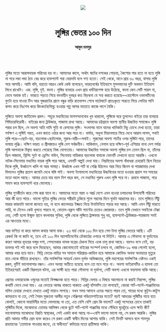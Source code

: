 <div align=center>
<img src=https://images.prothomalo.com/prothomalo-bangla/2021-01/1d75151c-eff9-4e9f-ac28-aebc4618d00f/palo_bangla_og.png />
<br><br>
<h1>লুঙ্গির ভেতর ১০০ দিন</h1> 
<h4>আবুল মনসুর</h4>
<br><br>
</div>

লুঙ্গির মতো আরামদায়ক পরিধেয় হয় না। আমাদের কালে, অর্থাৎ ষাটের দশকের গোড়ায়, কৈশোর পার হতে না হতে লুঙ্গি না পরে লম্বা লম্বা ঠ্যাং বের করে হাফপ্যান্ট পরা বেয়াদবি বলে গণ্য হতো। সেই থেকে, মানে প্রায় ৬০ বছর, বাসায় লুঙ্গি পরে আসছি। আমি বলি, হয়তো আরও কেউ কেউ বলেছেন, ভারতবর্ষের ইতিহাসে মুসলমানের দুটি অবদান ইতিহাস লিখে রাখেনি। এক. লুঙ্গি, দুই. বদনা। লুঙ্গির ব্যবহার এখন প্রায় ধর্মনিরপেক্ষ হয়ে উঠেছে, বদনা কেন সেটি পারল না, ভেবে অবাক হই। ভারতে পড়তে গিয়ে বদনাহীন দুবছর কত বিড়ম্বনা যে সহ্য করতে হয়েছে—হোস্টেলে ওভালটিনের ফুটো হয়ে যাওয়া টিন আর গুজরাটের গ্রামে বন্ধুর বাড়ি রাতযাপন শেষে মাঠেঘাটে প্রাতঃকৃত্য সারতে গিয়ে লোটার পানি ঝপাং করে নিঃশেষ করে কিংকর্তব্যবিমূঢ় হওয়ার গল্প আসর মাতাতে কাজে লাগে বৈকি।

লুঙ্গিতে অবশ্য জাতিভেদ প্রবল। শহুরে মধ্যবিত্তের মানসম্মানবোধ খুব ধারালো, লুঙ্গিকে ঘরে তুললেও বাইরে তার ব্যবহার শিষ্টাচারবিরোধী। বাইরের জন্য ট্রাউজার, পাজামা রাখা আছে। আমাদের চট্টগ্রামে অবশ্য স্থানীয় উচ্চবিত্ত সমাজেও লুঙ্গি পরার চল ছিল, সে অবশ্য অতি দামি সুতি বা রেশমের লুঙ্গি। সওদাগর নামে যাদের খানিকটা নিচু চোখে দেখা হতো, তারা সর্বক্ষণ এ লুঙ্গিই পরত, এখন জাতে ওঠার জন্য আর পরে না। বার্মায়, অধুনা মিয়ানমারে গিয়ে দেখে আরাম লাগল, সবাই লুঙ্গি পরে—ছোট-বড়, বড়লোক-ছোটলোক, পুরুষ-নারী—সবাই। পুরুষেরা অবশ্য শার্টের ওপর লুঙ্গিটা পরে, তাদের ভাষায় লুঞ্জি। দক্ষিণ ভারত ও শ্রীলঙ্কায়ও লুঙ্গি বেশ সর্বজনীন। পাকিস্তান, নেপাল হয়ে দক্ষিণ-পূর্ব এশিয়ার নানা দেশ পর্যন্ত লুঙ্গি আপনাকে বিস্তৃত করতে পেরেছে নিজ যোগ্যতায়। আমাদের উচ্চবিত্ত সমাজে অবশ্য লুঙ্গির চল তেমন ছিল না, তাঁদের ছিল পাজামা, স্লিপিং স্যুট বা ড্রেসিং গাউন, সিনেমায় নায়িকার বড়লোক বাবাকে যেমনটি দেখানো হতো আরকি। এখনো নাটক-সিনেমায় মধ্যবিত্ত নায়ক লুঙ্গি পরে আছে, এমনটি অল্পই দেখা যায়। নিম্নবিত্তের অবশ্য বাঁধাধরা চেহারাই ছিল নিচের দিকে লুঙ্গি, উর্ধ্বাংশে খালি গা আর গামছা। ঊর্ধ্বাঙ্গে এখন শার্ট বা গেঞ্জি উঠলেও আর নিচে জিনস বা পায়জামার দেখা মিললেও লুঙ্গির প্রতাপ কমেনি দেখে স্বস্তি পাই। অবশ্য টলোমলো মধ্যবিত্তের উচ্চবিত্তের মতো হওয়ার প্রয়াস সব সময়ের মতো বহাল আছে। আমার চেয়ে যার বয়স বিশ বছর কম, সে মধ্যবিত্ত পুরুষ এখন লুঙ্গি পরে না। প্রথমে পাজামা, পরে সাহস করে হাফপ্যান্ট ধরে ফেলেছে।

লুঙ্গির গুণকীর্তন করে শেষ করা যাবে না। আমাদের মতো গরম ও আর্দ্র দেশে এমন হাওয়া চলাচলের উপযোগী পরিধেয় আর কী হতে পারে। ভালো সুতির লুঙ্গির ভেতর শরীরটা ঢুকিয়ে শুলে গরমের দিনে ঘুমটা আরামের হয়। তবে লুঙ্গিতে গিঁট্টু মারার কায়দাটা ভালো জানতে হয়, না হলে কালেভদ্রে ইজ্জত নিয়ে টানাটানিতে পড়ার ভয় আছে। আমি এমন গিঁট্টু মারতে পারি, যা টেনেও কেউ খুলতে পারবে না, বোতাম-বক্লস আঁটা প্যান্টের চেয়েও জোরদার। তবে লুঙ্গি যেখানে সবাইকে টেক্কা দেয়, সেটি হলো উন্মুক্ত স্থানে বদলাবার সুবিধা, লুঙ্গি থেকে লুঙ্গিতে ট্রান্সফার শুধু নয়, হাফপ্যান্ট-ট্রাউজার-পায়জামা সবই এর আওতার মধ্যে।

আর ভণিতা না করে আসল কথায় আসা যাক। ২৩ মার্চ থেকে ১০০ দিন হয়ে গেল টানা লুঙ্গির ভেতরে আছি। এটি রেকর্ড কি না জানি না, তবে এই ১০০ দিন অ্যাপার্টমেন্টের চৌকাঠের ওপারে পা দিইনি। আমার এ সৌভাগ্য বা দুর্ভাগ্যের কারণ আমার হৃদয়ের ভঙ্গুর দশা, পেসমেকার নামক যন্ত্রের ঠেকনা দিয়ে একে চালু রাখা আছে। বয়সও বসে নেই, বড় ডাক্তার পই পই করে বলে দিয়েছেন, আমার কোনোমতেই বাইরের সংস্পর্শ চলবে না, কোভিড-১৯ খবর পেলেই হলো, আমার খবর হয়ে যাবে। গিন্নি ভেতর-বাহির সব সামলে পরিশ্রান্ত-কাহিল হয়ে আমাকে কোভিড অথবা অনাহারে মৃত্যুর হাত থেকে বাঁচিয়ে রাখছেন। তাঁর সার্বক্ষণিক সাহচর্য যেমন দুর্লভ অভিজ্ঞতার, লুঙ্গি মহাশয়ের সার্বক্ষণিক বেষ্টনও একই রকম, দুটিই ভালোবাসার বন্ধন। এমন অবস্থা অতীতে হয়েছে বলে তো মনে পড়ে না। অবশ্য ভাইরাসটির এ হামলা তো ইতিহাসেরই একটি বিরলতম ঘটনা, এর সাক্ষী হতে পারা সৌভাগ্য না দুর্ভাগ্য, সেটি অবশ্য এখনো ফয়সালা বাকি আছে।

প্রেমের ওভারডোজ ওষুধের মতোই বিপজ্জনক হতে পারে। গিন্নির বেলায় এ বিষয়ে আলোচনা না করাই নিরাপদ, লুঙ্গির কথাটি ভেবে দেখা যায়। এর ভেতরে আবদ্ধ থাকতে থাকতে একটু হাঁসফাঁস তো লাগছেই, বেচারা শার্ট-প্যান্ট-পাঞ্জাবিদের মলিন চেহারা দেখতে দেখতে একটু মায়াও লাগছে। যখন সময় আসবে এদের পরতে পারব তো, গায়ের মধ্যে কুটুস-কাটুস কামড়াবে না তো, সেই সৈয়দ মুজতবা আলীর নতুন গেঞ্জিপরা পণ্ডিতমশাইয়ের মতো? বড়ই আদরের লুঙ্গিটির গায়ে হাত বোলাই, কোনো মায়াবিনীর মতো ভোলাচ্ছে না তো, এত বেশি বেশি প্রেম কি ভালো? একটু সন্দেহের চোখে তাকাই লুঙ্গিটির দিকে, মাঝেমধ্যে তোমার আলিঙ্গন থেকে ছুটে শার্ট-প্যান্ট পাঞ্জাবির মধ্যে সেঁধিয়ে ঘুরেটুরে এলে ক্ষতি কী? ভালোবাসায় মাঝেমধ্যে বিরতি স্বাস্থ্যকর, সেই একটা কথা আছে না—বেশি ভালো ভালো নয়, সে রকম আরকি। লুঙ্গির প্রতি আমার গভীর প্রেম ব্যক্ত করেও সে রকম একটি স্বাধীন দিনের আশায় থাকি। সেই দিনটি আসবে বলে শামসুর রাহমানের ‘তোমাকে পাওয়ার জন্যে, হে স্বাধীনতা’ কবিতার মতো প্রতীক্ষায় থাকি।
